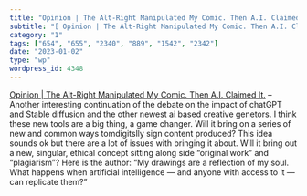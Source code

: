 ```yaml
---
title: "Opinion | The Alt-Right Manipulated My Comic. Then A.I. Claimed It."
subtitle: "[ Opinion | The Alt-Right Manipulated My Comic. Then A.I. Claimed It.]( https://www.nytimes.com/2022..."
category: "1"
tags: ["654", "655", "2340", "889", "1542", "2342"]
date: "2023-01-02"
type: "wp"
wordpress_id: 4348
---
```

[ Opinion | The Alt-Right Manipulated My Comic. Then A.I. Claimed It.]( https://www.nytimes.com/2022/12/31/opinion/sarah-andersen-how-algorithim-took-my-work.html?smid=nytcore-ios-share&referringSource=articleShare) –Another interesting continuation of the debate on the impact of chatGPT and Stable diffusion and the other newest ai based creative genetors. I think these new tools are a big thing, a game changer. Will it bring on a series of new and common ways tomdigitslly sign content produced? This idea sounds ok but there are a lot of issues with bringing it about. Will it bring out a new, singular, ethical concept sitting along side “original work” and “plagiarism”? Here is the author: “My drawings are a reflection of my soul. What happens when artificial intelligence — and anyone with access to it — can replicate them?”